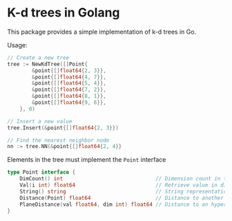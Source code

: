 # K-d trees in Golang

This package provides a simple implementation of k-d trees in Go.

Usage:
```go
// Create a new tree
tree := NewKdTree([]Point{
		&point{[]float64{2, 3}},
		&point{[]float64{4, 7}},
		&point{[]float64{5, 4}},
		&point{[]float64{7, 2}},
		&point{[]float64{8, 1}},
		&point{[]float64{9, 6}},
	}, 0)

// Insert a new value
tree.Insert(&point{[]float64{2, 3}})

// Find the nearest neighbor node
nn := tree.NN(&point{[]float64{2, 4}}
```

Elements in the tree must implement the `Point` interface


```go
type Point interface {
	DimCount() int                              // Dimension count in the vectors
	Val(i int) float64                          // Retrieve value in dimension i
	String() string                             // String representation of the point
	Distance(Point) float64                     // Distance to another point
	PlaneDistance(val float64, dim int) float64 // Distance to an hyperplane in dimension dim
}
```